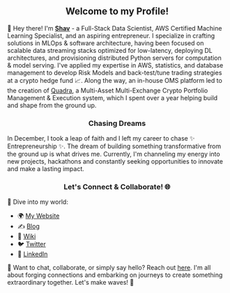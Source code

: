 <h2 align="center"> Welcome to my Profile!  </h2>

👋 Hey there! I'm **[Shav](https://shav.dev/)** - a Full-Stack Data Scientist, AWS Certified Machine Learning Specialist, and an aspiring entrepreneur. I specialize in crafting solutions in MLOps & software architecture, having been focused on scalable data streaming stacks optimized for low-latency, deploying DL architectures, and provisioning distributed Python servers for computation & model serving. I've applied my expertise in AWS, statistics, and database management to develop Risk Models and back-test/tune trading strategies at a crypto hedge fund 📈. Along the way, an in-house OMS platform led to the creation of <a href="https://www.quadra.trade/" rel="noreferrer">Quadra</a>, a Multi-Asset Multi-Exchange Crypto Portfolio Management & Execution system, which I spent over a year helping build and shape from the ground up.

<h3 align="center">Chasing Dreams  </h3>

In December, I took a leap of faith and I left my career to chase ✨ Entrepreneurship ✨. The dream of building something transformative from the ground up is what drives me. Currently, I'm channeling my energy into new projects, hackathons and constantly seeking opportunities to innovate and make a lasting impact.

<h3 align="center">Let's Connect & Collaborate! 🌐 </h3>

🔗 Dive into my world:

- 🌍 [My Website](https://shav.dev/)
- ✍️ [Blog](https://shav.dev/blog)
- 🧠 [Wiki](https://wiki.shav.dev/)
- 🐦 [Twitter](https://twitter.com/Shavtge)
- 💼 [LinkedIn](https://www.linkedin.com/in/shavvimalendiran/)

💬 Want to chat, collaborate, or simply say hello? Reach out [here](https://shav.dev/contact). I'm all about forging connections and embarking on journeys to create something extraordinary together. Let's make waves! 🌊
